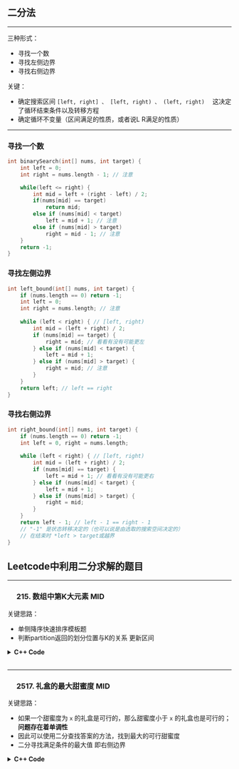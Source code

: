 ## 二分法
---
三种形式：
- 寻找一个数
- 寻找左侧边界
- 寻找右侧边界

关键：
- 确定搜索区间 `[left, right] 、 [left, right) 、 (left, right)` &emsp;这决定了循环结束条件以及转移方程  
- 确定循环不变量（区间满足的性质，或者说L R满足的性质）

---
### 寻找一个数

```c++
int binarySearch(int[] nums, int target) {
    int left = 0; 
    int right = nums.length - 1; // 注意

    while(left <= right) {
        int mid = left + (right - left) / 2;
        if(nums[mid] == target)
            return mid; 
        else if (nums[mid] < target)
            left = mid + 1; // 注意
        else if (nums[mid] > target)
            right = mid - 1; // 注意
    }
    return -1;
}
```

### 寻找左侧边界

```c++
int left_bound(int[] nums, int target) {
    if (nums.length == 0) return -1;
    int left = 0;
    int right = nums.length; // 注意
    
    while (left < right) { // [left, right)
        int mid = (left + right) / 2;
        if (nums[mid] == target) {
            right = mid; // 看看有没有可能更左
        } else if (nums[mid] < target) {
            left = mid + 1;
        } else if (nums[mid] > target) {
            right = mid; // 注意
        }
    }
    return left; // left == right
}
```

### 寻找右侧边界

```c++
int right_bound(int[] nums, int target) {
    if (nums.length == 0) return -1;
    int left = 0, right = nums.length;
    
    while (left < right) { // [left, right)
        int mid = (left + right) / 2;
        if (nums[mid] == target) {
            left = mid + 1; // 看看有没有可能更右
        } else if (nums[mid] < target) {
            left = mid + 1;
        } else if (nums[mid] > target) {
            right = mid;
        }
    }
    return left - 1; // left - 1 == right - 1 
    // "-1" 是状态转移决定的（也可以说是由选取的搜索空间决定的） 
    // 在结束时 *left > target或越界
}
```
## Leetcode中利用二分求解的题目

------
### &emsp; 215. 数组中第K大元素 MID
关键思路：
- 单侧降序快速排序模板题
- 判断partition返回的划分位置与K的关系 更新区间

<details> 
<summary> <b>C++ Code</b> </summary>

```c++
class Solution {
public:
    inline void swap(vector<int>& nums, int l, int r)
    {
        int t = nums[l];
        nums[l] = nums[r];
        nums[r] = t;
    }
    int partition(vector<int>& nums, int left, int right)
    {
        int pivot = nums[left]; // 取最左为基准
        int l = left + 1;
        int r = right;
        while(true)
        {
            // 降序排序对应的快速选择
            // 找左边第一个比pivot小的与右边第一个比pivot大的
            while(l <= r && nums[l] > pivot)
                l++;
            while(r >= l && nums[r] < pivot)
                r--;
            if(l >= r)
                break;
            swap(nums, l, r);
            l++;
            r--;
        }
        swap(nums, left, r);
        return r; // 返回划分位置
    }
    int findKthLargest(vector<int>& nums, int k) {
        int left = 0, right = nums.size() - 1;
        while(true)
        {
            int pivot_i = partition(nums, left, right);
            if(pivot_i == k - 1)
                return nums[k - 1];
            else if(pivot_i < k - 1)
                left = pivot_i + 1;
            else if(pivot_i > k - 1)
                right = pivot_i - 1;
        }
        return -1;
    }
};
```
</details>
<br>

---
### &emsp; 2517. 礼盒的最大甜蜜度 MID
关键思路：
- 如果一个甜蜜度为 `x` 的礼盒是可行的，那么甜蜜度小于 `x` 的礼盒也是可行的；<b>问题存在着单调性</b>
- 因此可以使用二分查找答案的方法，找到最大的可行甜蜜度
- 二分寻找满足条件的最大值 即右侧边界

<details> 
<summary> <b>C++ Code</b> </summary>

```c++
class Solution {
public:
    int maximumTastiness(vector<int>& price, int k) {
        sort(price.begin(), price.end());
        int n = price.size();

        int l = 0, r = price.back() - price[0];
        auto check = [&price, k](int x) -> bool {
            int cnt = 0;
            int pre = -x; // 上一个选取的糖果价格 初始使 cur - pre >= x 恒成立
            for(int cur : price)
            {
                if(cur - pre >= x)
                {
                    pre = cur;
                    if(++cnt >= k)
                        return true;
                }
            }
            return false;
        };
        // 二分寻找满足条件的最大值 右侧边界
        while(l <= r)
        {
            int mid = (l + r) >> 1;
            if(check(mid)) // [, l-1]满足条件
                l = mid + 1;
            else //[mid, old_r]不满足条件
                r = mid - 1;
        }
        return l - 1;
    }
};
```
</details>
<br>
